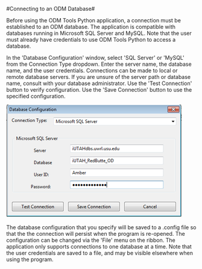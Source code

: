 #Connecting to an ODM Database#

Before using the ODM Tools Python application, a connection must be established to an ODM database. The application is compatible with databases running in Microsoft SQL Server and MySQL. Note that the user must already have credentials to use ODM Tools Python to access a database. 

In the 'Database Configuration' window, select 'SQL Server' or 'MySQL' from the Connection Type dropdown. Enter the server name, the database name, and the user credentials. Connections can be made to local or remote database servers. If you are unsure of the server path or database name, consult with your database administrator. Use the 'Test Connection' button to verify configuration. Use the 'Save Connection' button to use the specified configuration.

![DatabaseConnection](images/DatabaseConnection.png)

The database configuration that you specify will be saved to a .config file so that the the connection will persist when the program is re-opened. The configuration can be changed via the 'File' menu on the ribbon. The application only supports connections to one database at a time. Note that the user credentials are saved to a file, and may be visible elsewhere when using the program.